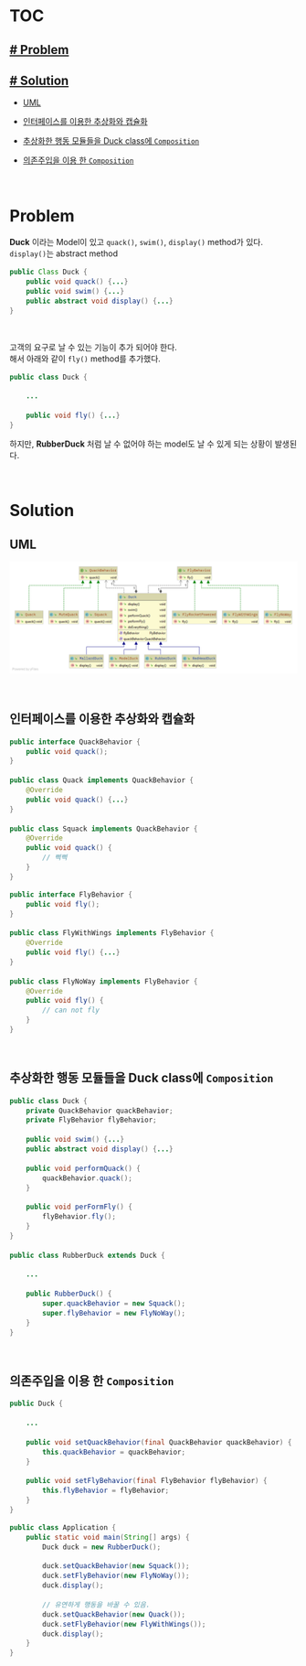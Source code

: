 # TOC

## [# Problem](#problem)

## [# Solution](#solution)

* [UML](#uml)

* [인터페이스를 이용한 추상화와 캡슐화](#인터페이스를-이용한-추상화와-캡슐화)

* [추상화한 행동 모듈들을 Duck class에 `Composition`](#추상화한-행동-모듈들을-duck-class에-composition)

* [의존주입을 이용 한 `Composition`](#의존주입을-이용-한-composition)

<br>

# Problem

__Duck__ 이라는 Model이 있고 `quack()`, `swim()`, `display()` method가 있다.
`display()`는 abstract method

```java
public Class Duck {
    public void quack() {...}
    public void swim() {...}
    public abstract void display() {...}
}
```

<br>

고객의 요구로 날 수 있는 기능이 추가 되어야 한다.  
해서 아래와 같이 `fly()` method를 추가했다. 

```java
public class Duck {

    ...

    public void fly() {...}
}
```

하지만, __RubberDuck__ 처럼 날 수 없어야 하는 model도 날 수 있게 되는 상황이 발생된다.

<br>

# Solution

## UML
![strategy](../strategy/strategy-duck.png)

<br>

## 인터페이스를 이용한 추상화와 캡슐화

```java
public interface QuackBehavior {
    public void quack();
}

public class Quack implements QuackBehavior {
    @Override
    public void quack() {...}
}

public class Squack implements QuackBehavior {
    @Override
    public void quack() {
        // 삑삑
    }
}
```

```java
public interface FlyBehavior {
    public void fly();
}

public class FlyWithWings implements FlyBehavior {
    @Override
    public void fly() {...}
}

public class FlyNoWay implements FlyBehavior {
    @Override
    public void fly() {
        // can not fly
    }
}
```

<br>

## 추상화한 행동 모듈들을 Duck class에 `Composition`

```java
public class Duck {
    private QuackBehavior quackBehavior;
    private FlyBehavior flyBehavior;

    public void swim() {...}
    public abstract void display() {...}

    public void performQuack() {
        quackBehavior.quack();
    }

    public void perFormFly() {
        flyBehavior.fly();
    }
}

public class RubberDuck extends Duck {

    ...

    public RubberDuck() {
        super.quackBehavior = new Squack();
        super.flyBehavior = new FlyNoWay();
    }
}
```

<br>

## 의존주입을 이용 한 `Composition`

```java
public Duck {

    ...

    public void setQuackBehavior(final QuackBehavior quackBehavior) {
        this.quackBehavior = quackBehavior;
    }
    
    public void setFlyBehavior(final FlyBehavior flyBehavior) {
        this.flyBehavior = flyBehavior;
    }
}
```

```java
public class Application {
    public static void main(String[] args) {
        Duck duck = new RubberDuck();

        duck.setQuackBehavior(new Squack());
        duck.setFlyBehavior(new FlyNoWay());
        duck.display();

        // 유연하게 행동을 바꿀 수 있음.
        duck.setQuackBehavior(new Quack());
        duck.setFlyBehavior(new FlyWithWings());
        duck.display();
    }
}
```
